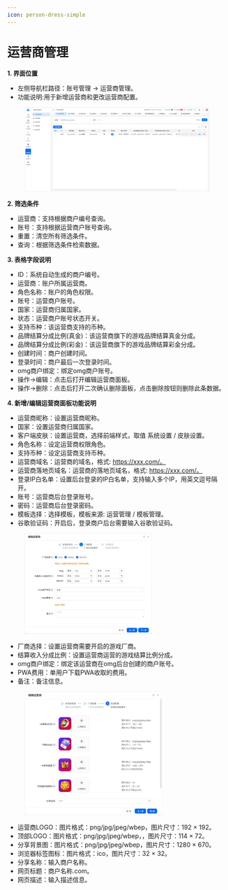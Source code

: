 ```yaml
---
icon: person-dress-simple
---
```


# 运营商管理

**1. 界面位置**

* 左侧导航栏路径：账号管理 → 运营商管理。
* 功能说明:用于新增运营商和更改运营商配置。

<figure><img src="../.gitbook/assets/image (233).png" alt=""><figcaption></figcaption></figure>

**2. 筛选条件**

* 运营商：支持根据商户编号查询。
* 账号：支持根据运营商户账号查询。
* 重置：清空所有筛选条件。
* 查询：根据筛选条件检索数据。

**3. 表格字段说明**

* ID：系统自动生成的商户编号。
* 运营商：账户所属运营商。
* 角色名称：账户的角色权限。
* 账号：运营商户账号。
* 国家：运营商归属国家。
* 状态：运营商户账号状态开关。
* 支持币种：该运营商支持的币种。
* 品牌结算分成比例(真金)：该运营商旗下的游戏品牌结算真金分成。
* 品牌结算分成比例(彩金)：该运营商旗下的游戏品牌结算彩金分成。
* 创建时间：商户创建时间。
* 登录时间：商户最后一次登录时间。
* omg商户绑定：绑定omg商户账号。
* 操作->编辑：点击后打开编辑运营商面板。
* 操作->删除：点击后打开二次确认删除面板，点击删除按钮则删除此条数据。

**4. 新增/编辑运营商面板功能说明**

* 运营商昵称：设置运营商昵称。
* 国家：设置运营商归属国家。
* 客户端皮肤：设置运营商，选择前端样式，取值 系统设置 / 皮肤设置。
* 角色名称：设定运营商权限角色。
* 支持币种：设定运营商支持币种。
* 运营商域名：运营商的域名，格式: https://xxx.com/。
* 运营商落地页域名：运营商的落地页域名，格式: https://xxx.com/。
* 登录IP白名单：设置后台登录的IP白名单，支持输入多个IP，用英文逗号隔开。
* 账号：运营商后台登录账号。
* 密码：运营商后台登录密码。
* 模板选择：选择模板，模板来源: 运营管理 / 模板管理。
* 谷歌验证码：开启后，登录商户后台需要输入谷歌验证码。

<div align="left"><figure><img src="../.gitbook/assets/image (234).png" alt="" width="292"><figcaption></figcaption></figure></div>

* 厂商选择：设置运营商需要开启的游戏厂商。
* 结算收入分成比例：设置运营商运营的游戏结算比例分成。
* omg商户绑定：绑定该运营商在omg后台创建的商户账号。
* PWA费用：单用户下载PWA收取的费用。
* 备注：备注信息。

<div align="left"><figure><img src="../.gitbook/assets/image (235).png" alt="" width="315"><figcaption></figcaption></figure></div>

* 运营商LOGO：图片格式：png/jpg/jpeg/wbep，图片尺寸：192 × 192。
* 顶部LOGO：图片格式：png/jpg/jpeg/wbep，，图片尺寸：114 × 72。
* 分享背景图：图片格式：png/jpg/jpeg/wbep，图片尺寸：1280 × 670。
* 浏览器标签图标：图片格式：ico，图片尺寸：32 × 32。
* 分享名称：输入商户名称。
* 网页标题：商户名称.com。
* 网页描述：输入描述信息。

&#x20;
